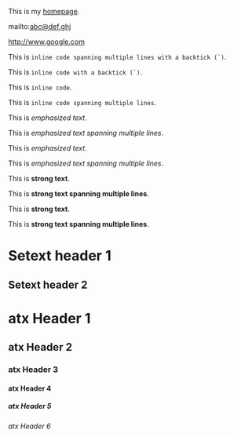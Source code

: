 This is my [homepage][homepage].

[homepage]: http://www.marekstoj.com "My Homepage"

mailto:abc@def.ghj

http://www.google.com

This is ``inline code
spanning multiple lines with a backtick (`)``.

This is ``inline code with a backtick (`)``.

This is `inline code`.

This is `inline code
spanning multiple lines`.

This is _emphasized text_.

This is _emphasized text
spanning multiple lines_.

This is *emphasized text*.

This is *emphasized text
spanning multiple lines*.

This is __strong text__.

This is __strong text
spanning multiple lines__.

This is **strong text**.

This is **strong text
spanning multiple lines**.

Setext header 1
===============

Setext header 2
---------------

# atx Header 1

## atx Header 2

### atx Header 3

#### atx Header 4

##### atx Header 5

###### atx Header 6
